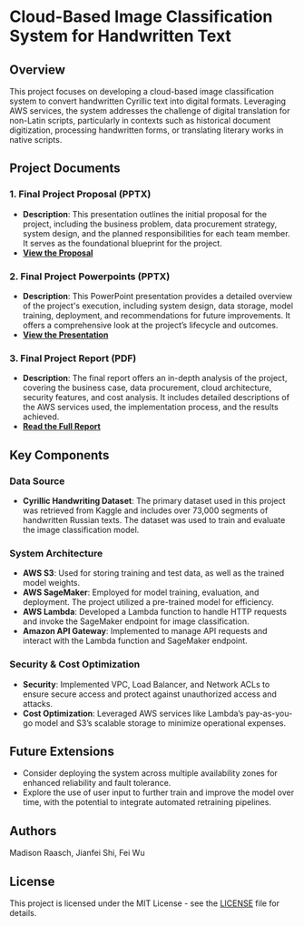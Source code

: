 # Cloud-Based Image Classification System for Handwritten Text

## Overview
This project focuses on developing a cloud-based image classification system to convert handwritten Cyrillic text into digital formats. Leveraging AWS services, the system addresses the challenge of digital translation for non-Latin scripts, particularly in contexts such as historical document digitization, processing handwritten forms, or translating literary works in native scripts.

## Project Documents

### 1. **Final Project Proposal (PPTX)**
   - **Description**: This presentation outlines the initial proposal for the project, including the business problem, data procurement strategy, system design, and the planned responsibilities for each team member. It serves as the foundational blueprint for the project.
   - **[View the Proposal](path-to-your-pptx-file)**

### 2. **Final Project Powerpoints (PPTX)**
   - **Description**: This PowerPoint presentation provides a detailed overview of the project's execution, including system design, data storage, model training, deployment, and recommendations for future improvements. It offers a comprehensive look at the project’s lifecycle and outcomes.
   - **[View the Presentation](path-to-your-pptx-file)**

### 3. **Final Project Report (PDF)**
   - **Description**: The final report offers an in-depth analysis of the project, covering the business case, data procurement, cloud architecture, security features, and cost analysis. It includes detailed descriptions of the AWS services used, the implementation process, and the results achieved.
   - **[Read the Full Report](path-to-your-pdf-file)**

## Key Components

### Data Source
- **Cyrillic Handwriting Dataset**: The primary dataset used in this project was retrieved from Kaggle and includes over 73,000 segments of handwritten Russian texts. The dataset was used to train and evaluate the image classification model.

### System Architecture
- **AWS S3**: Used for storing training and test data, as well as the trained model weights.
- **AWS SageMaker**: Employed for model training, evaluation, and deployment. The project utilized a pre-trained model for efficiency.
- **AWS Lambda**: Developed a Lambda function to handle HTTP requests and invoke the SageMaker endpoint for image classification.
- **Amazon API Gateway**: Implemented to manage API requests and interact with the Lambda function and SageMaker endpoint.

### Security & Cost Optimization
- **Security**: Implemented VPC, Load Balancer, and Network ACLs to ensure secure access and protect against unauthorized access and attacks.
- **Cost Optimization**: Leveraged AWS services like Lambda’s pay-as-you-go model and S3’s scalable storage to minimize operational expenses.

## Future Extensions
- Consider deploying the system across multiple availability zones for enhanced reliability and fault tolerance.
- Explore the use of user input to further train and improve the model over time, with the potential to integrate automated retraining pipelines.

## Authors
Madison Raasch, Jianfei Shi, Fei Wu

## License
This project is licensed under the MIT License - see the [LICENSE](LICENSE) file for details.
